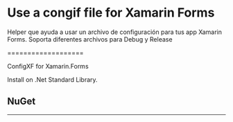 # Use a congif file for Xamarin Forms

Helper que ayuda a usar un archivo de configuración para tus app Xamarin Forms. Soporta diferentes archivos para Debug y Release

 ===================


ConfigXF for Xamarin.Forms

Install on .Net Standard Library.

## NuGet

----------

